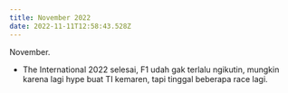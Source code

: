 ```yaml
---
title: November 2022
date: 2022-11-11T12:58:43.528Z
---
```

November.<!--more-->

* The International 2022 selesai, F1 udah gak terlalu ngikutin, mungkin karena lagi hype buat TI kemaren, tapi tinggal beberapa race lagi.